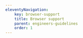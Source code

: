 ```yaml
---
eleventyNavigation:
    key: browser-support
    title: Browser support
    parent: engineers-guidelines
    order: 1
---
```


